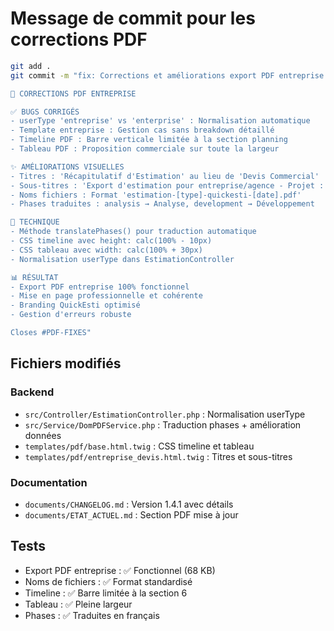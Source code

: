 # Message de commit pour les corrections PDF

```bash
git add .
git commit -m "fix: Corrections et améliorations export PDF entreprise

🎯 CORRECTIONS PDF ENTREPRISE

✅ BUGS CORRIGÉS
- userType 'entreprise' vs 'enterprise' : Normalisation automatique
- Template entreprise : Gestion cas sans breakdown détaillé
- Timeline PDF : Barre verticale limitée à la section planning
- Tableau PDF : Proposition commerciale sur toute la largeur

✨ AMÉLIORATIONS VISUELLES
- Titres : 'Récapitulatif d'Estimation' au lieu de 'Devis Commercial'
- Sous-titres : 'Export d'estimation pour entreprise/agence - Projet : [type]'
- Noms fichiers : Format 'estimation-[type]-quickesti-[date].pdf'
- Phases traduites : analysis → Analyse, development → Développement

🔧 TECHNIQUE
- Méthode translatePhases() pour traduction automatique
- CSS timeline avec height: calc(100% - 10px)
- CSS tableau avec width: calc(100% + 30px)
- Normalisation userType dans EstimationController

📊 RÉSULTAT
- Export PDF entreprise 100% fonctionnel
- Mise en page professionnelle et cohérente
- Branding QuickEsti optimisé
- Gestion d'erreurs robuste

Closes #PDF-FIXES"
```

## Fichiers modifiés

### Backend
- `src/Controller/EstimationController.php` : Normalisation userType
- `src/Service/DomPDFService.php` : Traduction phases + amélioration données
- `templates/pdf/base.html.twig` : CSS timeline et tableau
- `templates/pdf/entreprise_devis.html.twig` : Titres et sous-titres

### Documentation
- `documents/CHANGELOG.md` : Version 1.4.1 avec détails
- `documents/ETAT_ACTUEL.md` : Section PDF mise à jour

## Tests
- Export PDF entreprise : ✅ Fonctionnel (68 KB)
- Noms de fichiers : ✅ Format standardisé
- Timeline : ✅ Barre limitée à la section 6
- Tableau : ✅ Pleine largeur
- Phases : ✅ Traduites en français
